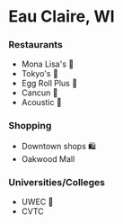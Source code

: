 # Eau Claire, WI

### Restaurants
- Mona Lisa's :pizza:
- Tokyo's :bento:
- Egg Roll Plus :ramen:
- Cancun :taco:
- Acoustic :guitar:

### Shopping
- Downtown shops :shopping:
- Oakwood Mall

### Universities/Colleges
- UWEC  :school:
- CVTC
